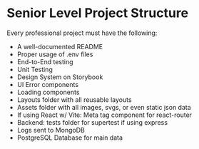 # Senior Level Project Structure

Every professional project must have the following:

- A well-documented README
- Proper usage of .env files
- End-to-End testing
- Unit Testing
- Design System on Storybook
- UI Error components
- Loading components
- Layouts folder with all reusable layouts
- Assets folder with all images, svgs, or even static json data
- If using React w/ Vite: Meta tag component for react-router
- Backend: tests folder for supertest if using express
- Logs sent to MongoDB
- PostgreSQL Database for main data
